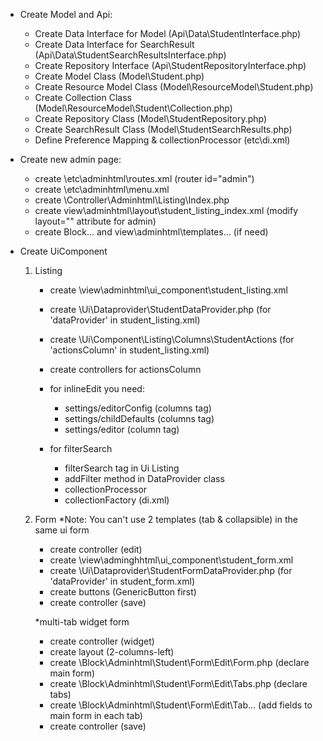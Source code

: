 - Create Model and Api:
    + Create Data Interface for Model (Api\Data\StudentInterface.php)
    + Create Data Interface for SearchResult (Api\Data\StudentSearchResultsInterface.php)
    + Create Repository Interface (Api\StudentRepositoryInterface.php)
    + Create Model Class (Model\Student.php)
    + Create Resource Model Class (Model\ResourceModel\Student.php)
    + Create Collection Class (Model\ResourceModel\Student\Collection.php)
    + Create Repository Class (Model\StudentRepository.php)
    + Create SearchResult Class (Model\StudentSearchResults.php)
    + Define Preference Mapping & collectionProcessor (etc\di.xml)

- Create new admin page:
    + create \etc\adminhtml\routes.xml (router id="admin")
    + create \etc\adminhtml\menu.xml
    + create \Controller\Adminhtml\Listing\Index.php
    + create view\adminhtml\layout\student_listing_index.xml (modify layout="" attribute for admin)
    + create Block\... and view\adminhtml\templates\... (if need)

- Create UiComponent
    1. Listing
        + create \view\adminhtml\ui_component\student_listing.xml
        + create \Ui\Dataprovider\StudentDataProvider.php (for 'dataProvider' in student_listing.xml)
        + create \Ui\Component\Listing\Columns\StudentActions (for 'actionsColumn' in student_listing.xml)
        + create controllers for actionsColumn

        + for inlineEdit you need:
            - settings/editorConfig (columns tag)
            - settings/childDefaults (columns tag)
            - settings/editor (column tag)

        + for filterSearch
            - filterSearch tag in Ui Listing
            - addFilter method in DataProvider class
            - collectionProcessor
            - collectionFactory (di.xml)
    2. Form
        *Note: You can't use 2 templates (tab & collapsible) in the same ui form
        + create controller (edit)
        + create \view\adminghhtml\ui_component\student_form.xml
        + create \Ui\Dataprovider\StudentFormDataProvider.php (for 'dataProvider' in student_form.xml)
        + create buttons (GenericButton first)
        + create controller (save)

        *multi-tab widget form
        + create controller (widget)
        + create layout (2-columns-left)
        + create \Block\Adminhtml\Student\Form\Edit\Form.php (declare main form)
        + create \Block\Adminhtml\Student\Form\Edit\Tabs.php (declare tabs)
        + create \Block\Adminhtml\Student\Form\Edit\Tab\... (add fields to main form in each tab)
        + create controller (save)

